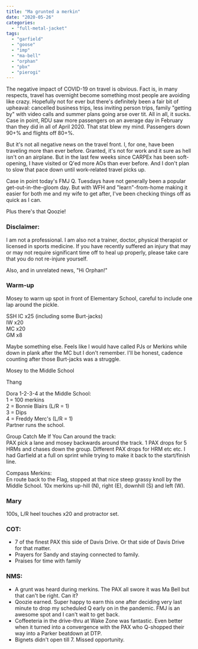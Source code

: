 ```yaml
---
title: "Ma grunted a merkin"
date: "2020-05-26"
categories: 
  - "full-metal-jacket"
tags: 
  - "garfield"
  - "goose"
  - "imp"
  - "ma-bell"
  - "orphan"
  - "pbx"
  - "pierogi"
---
```


The negative impact of COVID-19 on travel is obvious. Fact is, in many respects, travel has overnight become something most people are avoiding like crazy. Hopefully not for ever but there's definitely been a fair bit of upheaval: cancelled business trips, less inviting person trips, family "getting by" with video calls and summer plans going arse over tit. All in all, it sucks. Case in point, RDU saw more passengers on an average day in February than they did in all of April 2020. That stat blew my mind. Passengers down 90+% and flights off 80+%.

But it's not all negative news on the travel front. I, for one, have been traveling more than ever before. Granted, it's not for work and it sure as hell isn't on an airplane. But in the last few weeks since CARPEx has been soft-opening, I have visited or Q'ed more AOs than ever before. And I don't plan to slow that pace down until work-related travel picks up.

Case in point today's FMJ Q. Tuesdays have not generally been a popular get-out-in-the-gloom day. But with WFH and "learn"-from-home making it easier for both me and my wife to get after, I've been checking things off as quick as I can.

Plus there's that Qoozie!

### Disclaimer:

I am not a professional. I am also not a trainer, doctor, physical therapist or licensed in sports medicine. If you have recently suffered an injury that may or may not require significant time off to heal up properly, please take care that you do not re-injure yourself.

Also, and in unrelated news, "Hi Orphan!"

### Warm-up

Mosey to warm up spot in front of Elementary School, careful to include one lap around the pickle.

SSH IC x25 (including some Burt-jacks)  
IW x20  
MC x20  
GM x8

Maybe something else. Feels like I would have called PJs or Merkins while down in plank after the MC but I don't remember. I'll be honest, cadence counting after those Burt-jacks was a struggle.

Mosey to the Middle School

Thang

Dora 1-2-3-4 at the Middle School:  
1 = 100 merkins  
2 = Bonnie Blairs (L/R = 1)  
3 = Dips  
4 = Freddy Merc's (L/R = 1)  
Partner runs the school.

Group Catch Me If You Can around the track:  
PAX pick a lane and mosey backwards around the track. 1 PAX drops for 5 HRMs and chases down the group. Different PAX drops for HRM etc etc. I had Garfield at a full on sprint while trying to make it back to the start/finish line.

Compass Merkins:  
En route back to the Flag, stopped at that nice steep grassy knoll by the Middle School. 10x merkins up-hill (N), right (E), downhill (S) and left (W).

### Mary

100s, L/R heel touches x20 and protractor set.

### COT:

- 7 of the finest PAX this side of Davis Drive. Or that side of Davis Drive for that matter.
- Prayers for Sandy and staying connected to family.
- Praises for time with family

### NMS:

- A grunt was heard during merkins. The PAX all swore it was Ma Bell but that can't be right. Can it?
- Qoozie earned. Super happy to earn this one after deciding very last minute to drop my scheduled Q early on in the pandemic. FMJ is an awesome spot and I can't wait to get back.
- Coffeeteria in the drive-thru at Wake Zone was fantastic. Even better when it turned into a convergence with the PAX who Q-shopped their way into a Parker beatdown at DTP.
- Bignets didn't open till 7. Missed opportunity.
